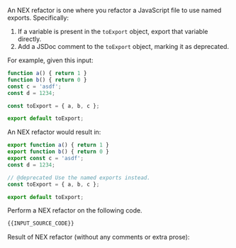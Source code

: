 An NEX refactor is one where you refactor a JavaScript file to use named exports. Specifically:

1. If a variable is present in the `toExport` object, export that variable directly. 
2. Add a JSDoc comment to the `toExport` object, marking it as deprecated.

For example, given this input:

```jsx
function a() { return 1 }
function b() { return 0 }
const c = 'asdf';
const d = 1234;

const toExport = { a, b, c };

export default toExport;
```

An NEX refactor would result in:

```jsx
export function a() { return 1 }
export function b() { return 0 }
export const c = 'asdf';
const d = 1234;

// @deprecated Use the named exports instead.
const toExport = { a, b, c };

export default toExport;
```

Perform a NEX refactor on the following code.  
```js
{{INPUT_SOURCE_CODE}}
```

Result of NEX refactor (without any comments or extra prose):
